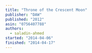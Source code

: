 ```yaml
---
title: "Throne of the Crescent Moon"
publisher: "DAW"
published: "2012"
asin: "0756407788"
authors:
  - saladin-ahmed
started: "2014-04-06"
finished: "2014-04-17"
---
```

